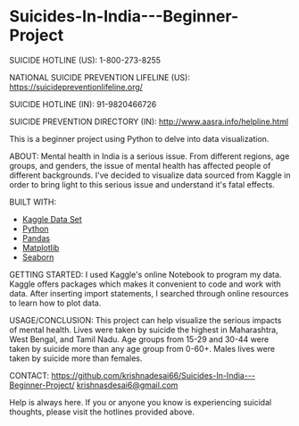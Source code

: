 # Suicides-In-India---Beginner-Project

SUICIDE HOTLINE (US): 1-800-273-8255

NATIONAL SUICIDE PREVENTION LIFELINE (US): https://suicidepreventionlifeline.org/

SUICIDE HOTLINE (IN): 91-9820466726 

SUICIDE PREVENTION DIRECTORY (IN): http://www.aasra.info/helpline.html


This is a beginner project using Python to delve into data visualization. 

ABOUT:
Mental health in India is a serious issue. From different regions, age groups, and genders, the issue of mental health has affected people of different 
backgrounds. I've decided to visualize data sourced from Kaggle in order to bring light to this serious issue and understand it's fatal effects. 

BUILT WITH:
- [Kaggle Data Set](https://www.kaggle.com/rajanand/suicides-in-india)
- [Python](https://www.python.org/)
- [Pandas](https://pandas.pydata.org/)
- [Matplotlib](https://matplotlib.org/)
- [Seaborn](https://seaborn.pydata.org/)

GETTING STARTED:
I used Kaggle's online Notebook to program my data. Kaggle offers packages which makes it convenient to code and work with data. After inserting import statements, I searched
through online resources to learn how to plot data. 

USAGE/CONCLUSION:
This project can help visualize the serious impacts of mental health. Lives were taken by suicide the highest in Maharashtra, West Bengal, and Tamil Nadu. Age groups
from 15-29 and 30-44 were taken by suicide more than any age group from 0-60+. Males lives were taken by suicide more than females. 

CONTACT: 
https://github.com/krishnadesai66/Suicides-In-India---Beginner-Project/
krishnasdesai6@gmail.com

Help is always here.  If you or anyone you know is experiencing suicidal thoughts, please visit the hotlines provided above. 
